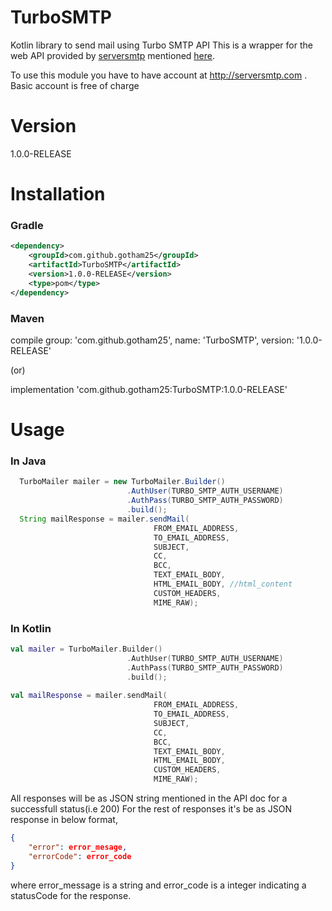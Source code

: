 # TurboSMTP
Kotlin library to send mail using Turbo SMTP API
This is a wrapper for the web API provided by [serversmtp](http://serversmtp.com) mentioned [here](https://serversmtp.com/turbo-api/).

To use this module you have to have account at http://serversmtp.com . Basic account is free of charge

# Version

1.0.0-RELEASE


# Installation

### Gradle

```xml
<dependency>
    <groupId>com.github.gotham25</groupId>
    <artifactId>TurboSMTP</artifactId>
    <version>1.0.0-RELEASE</version>
    <type>pom</type>
</dependency>
```

### Maven

compile group: 'com.github.gotham25', name: 'TurboSMTP', version: '1.0.0-RELEASE'

(or)

implementation 'com.github.gotham25:TurboSMTP:1.0.0-RELEASE'


# Usage

### In Java
```java
  TurboMailer mailer = new TurboMailer.Builder()
                          .AuthUser(TURBO_SMTP_AUTH_USERNAME)
                          .AuthPass(TURBO_SMTP_AUTH_PASSWORD)
                          .build();
  String mailResponse = mailer.sendMail(
                                FROM_EMAIL_ADDRESS,
                                TO_EMAIL_ADDRESS,
                                SUBJECT,
                                CC,
                                BCC,
                                TEXT_EMAIL_BODY,
                                HTML_EMAIL_BODY, //html_content
                                CUSTOM_HEADERS,
                                MIME_RAW);
```

### In Kotlin
```kotlin
val mailer = TurboMailer.Builder()
                          .AuthUser(TURBO_SMTP_AUTH_USERNAME)
                          .AuthPass(TURBO_SMTP_AUTH_PASSWORD)
                          .build();
                          
val mailResponse = mailer.sendMail(
                                FROM_EMAIL_ADDRESS,
                                TO_EMAIL_ADDRESS,
                                SUBJECT,
                                CC,
                                BCC,
                                TEXT_EMAIL_BODY,
                                HTML_EMAIL_BODY,
                                CUSTOM_HEADERS,
                                MIME_RAW);
```

All responses will be as JSON string mentioned in the API doc for a successfull status(i.e 200)
For the rest of responses it's be as JSON response in below format,
```json
{
	"error": error_mesage,
	"errorCode": error_code
}
```
where
    error_message is a string and
    error_code is a integer indicating a statusCode for the response.

